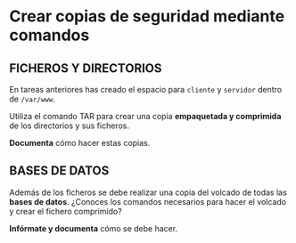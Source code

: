 # Crear copias de seguridad mediante comandos

## FICHEROS Y DIRECTORIOS

En tareas anteriores has creado el espacio para `cliente` y `servidor` dentro de `/var/www`.

Utiliza el comando TAR para crear una copia **empaquetada y comprimida** de los directorios y sus ficheros.

**Documenta** cómo hacer estas copias. 

## BASES DE DATOS

Además de los ficheros se debe realizar una copia del volcado de todas las **bases de datos**. ¿Conoces los comandos necesarios para hacer el volcado y crear el fichero comprimido?

**Infórmate y documenta** cómo se debe hacer.

